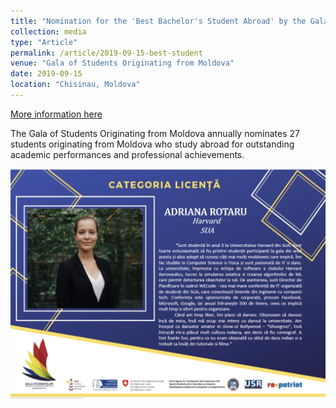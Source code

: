 ```yaml
---
title: "Nomination for the 'Best Bachelor's Student Abroad' by the Gala of Students Originating from Moldova, VII-th Edition"
collection: media
type: "Article"
permalink: /article/2019-09-15-best-student
venue: "Gala of Students Originating from Moldova"
date: 2019-09-15
location: "Chisinau, Moldova"
---
```


[More information here](https://unica.md/monden/lista-celor-mai-buni-studenti-moldoveni-care-isi-fac-studiile-in-strainatate/)

The Gala of Students Originating from Moldova annually nominates 27 students originating from Moldova who study abroad for outstanding academic performances and professional achievements.

![Image](../images/gala.png)
